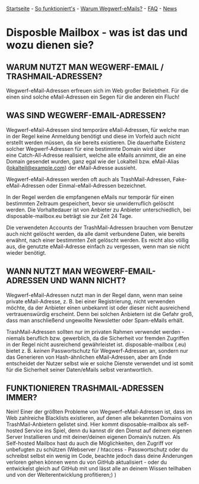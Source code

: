 [Startseite](https://gh.disposable-mailbox.eu/de/) - [So funktioniert's](https://gh.disposable-mailbox.eu/de/about.html) - [Warum Wegwerf-eMails?](https://gh.disposable-mailbox.eu/de/why.html) - [FAQ](https://gh.disposable-mailbox.eu/de/FAQ.html) - [News](https://gh.disposable-mailbox.eu/de/news.html) 

# Disposble Mailbox - was ist das und wozu dienen sie?

## WARUM NUTZT MAN WEGWERF-EMAIL / TRASHMAIL-ADRESSEN?

Wegwerf-eMail-Adressen erfreuen sich im Web großer Beliebtheit. Für die einen sind solche eMail-Adressen ein Segen für die anderen ein Fluch!


## WAS SIND WEGWERF-EMAIL-ADRESSEN?

Wegwerf-eMail-Adressen sind temporäre eMail-Adressen, für welche man in der Regel keine Anmeldung benötigt und diese im Vorfeld auch nicht erstellt werden müssen, da sie bereits existieren. 
Die dauerhafte Existenz solcher Wegwerf-Adressen für eine bestimmte Domain wird über eine Catch-All-Adresse realisiert, welche alle eMails annimmt, die an eine Domain gesendet wurden, ganz egal wie der Lokalteil bzw. eMail-Alias (lokalteil@example.com) der eMail-Adresse aussieht.

Wegwerf-eMail-Adressen werden oft auch als TrashMail-Adressen, Fake-eMail-Adressen oder Einmal-eMail-Adressen bezeichnet.

In der Regel werden die empfangenen eMails nur temporär für einen bestimmten Zeitraum gespeichert, bevor sie unwiderruflich gelöscht werden. 
Die Vorhaltedauer ist von Anbieter zu Anbieter unterschiedlich, bei disposable-mailbox.eu beträgt sie zur Zeit 24 Tage.

Die verwendeten Accounts der TrashMail-Adressen brauchen vom Benutzer auch nicht gelöscht werden, da alle damit verbundene Daten, wie bereits erwähnt, nach einer bestimmten Zeit gelöscht werden. 
Es reicht also völlig aus, die genutzte eMail-Adresse einfach zu vergessen, wenn man sie nicht wieder benötigt.


## WANN NUTZT MAN WEGWERF-EMAIL-ADRESSEN UND WANN NICHT?

Wegwerf-eMail-Adressen nutzt man in der Regel dann, wenn man seine private eMail-Adresse, z. B. bei einer Registrierung, nicht verwenden möchte, da der Anbieter einen unbekannt ist oder dieser nicht ausreichend vertrauenswürdig erscheint. 
Denn bei solchen Anbietern ist die Gefahr groß, dass man anschließend ungewollte Newsletter oder Spam-eMails erhält.

TrashMail-Adressen sollten nur im privaten Rahmen verwendet werden - niemals beruflich bzw. gewerblich, da die Sicherheit vor fremden Zugriffen in der Regel nicht ausreichend gewährleistet ist. 
disposable-mailbox (.eu) bietet z. B. *keinen* Passwortschutz für Wegwerf-Adressen an, sondern nur das Generieren von Hash-ähnlichen eMail-Adressen, 
aber am Ende entscheidet der Nutzer selbst wie er solche Dienste verwendet und ist somit für die Sicherheit seiner Daten/eMails selbst verantwortlich.


## FUNKTIONIEREN TRASHMAIL-ADRESSEN IMMER? 
Nein! 
Einer der größten Probleme von Wegwerf-eMail-Adressen ist, dass im Web zahlreiche Blacklists existieren, auf denen alle bekannten Domains von TrashMail-Anbietern gelistet sind.
Hier kommt disposable-mailbox als self-hosted Service ins Spiel, denn du kannst dir den Dienst auf deinem eigenen Server Installieren und mit deiner/deinen eigenen Domain/s nutzen. 
Als Self-hosted Mailbox hast du auch die Möglichkeiten, den Zugriff vor unbefugten zu schützen (Webserver / htaccess - Passwortschutz oder du schreibst selbst ein wenig im Code, beachte jedoch dass deine Änderungen verloren gehen können wenn du von GitHub aktualisiert - oder du entwickelst gleich auf GitHub mit und lässt alle an deinem Wissen teilhaben und von der Weiterentwicklung profitieren;) )



